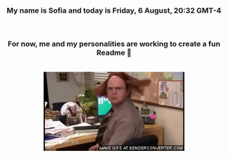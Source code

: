 


<div align="center">
<h3 >My name is Sofia and today is Friday, 6 August, 20:32 GMT-4</h3><br>
<h3 >For now, me and my personalities are working to create a fun Readme 👋
</h3><br>
<img src='img/dwight.gif' alt='working...'/>
</div>
